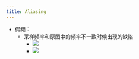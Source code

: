 ```yaml
---
title: Aliasing
---
```

- 假频：
	 - 采样频率和原图中的频率不一致时候出现的缺陷
		 - ![](../assets/De2-CIvVHM.png)
		 - ![](../assets/mIBhzwSzj7.png)